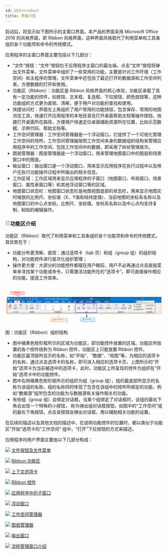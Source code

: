 ```yaml
---
id: UIIntroduct
title: 界面介绍
---
```

启动后，将显示如下图所示的主窗口界面。本产品的界面采用 Microsoft Office 2016 的风格界面，即 Ribbon
风格界面，这种界面风格取代了利用菜单和工具条组织各个功能项和命令的传统模式。

应用程序的主窗口界面主要包括以下几部分：

  * “文件”按钮：“文件”按钮位于应用程序主窗口的最左端，点击“文件”按钮将弹出文件菜单，文件菜单中组织了一些常用的功能，主要是针对工作环境（工作空间）和主程序的管理，文件菜单中还包括了最近打开的数据源和工作空间列表，方便数据的打开和使用。
  * 功能区（Ribbon）：功能区是 Ribbon 风格界面的核心体现，功能区承载了具有一定功能的控件，如按钮、文本框、复选框、下拉按钮、颜色按钮等，这种功能组织方式更为直观、清晰，便于用户对功能的查找和使用。
  * 快捷访问栏：界面左上角组织了用户常用的功能按钮，包含保存、常用的地图浏览工具，快速打开应用程序的本地目录及打开桌面帮助文档等操作按钮。快捷打开桌面所在路径，方便用户快速定位桌面辅助资源所在位置，比如示范数据、示例代码、帮助文档等。
  * 工作空间管理器：工作空间管理器是一个浮动窗口，它提供了一个可视化管理工作空间的场所，工作空间管理器按照工作空间本身的数据组织结构来管理应用程序中的工作空间，包括工作空间中的数据，即采用了树状管理层次。
  * 图层管理器：图层管理器是一个浮动窗口，用来管理地图窗口中的图层和场景窗口中的图层。
  * 输出窗口：输出窗口是一个浮动窗口，用来显示应用程序在执行过程中以及用户在执行功能操作过程中所输出的相关信息。
  * 工作区域：工作区域用来显示应用程序的子窗口（地图窗口、布局窗口、场景窗口、属性表窗口等）和其他浮动窗口等的区域。
  * 地图窗口状态栏：地图窗口状态栏是地图视图底部的状态栏，用来显示地图实时缩放的比例尺、坐标值（X、Y值和经纬度值）、当前地图的坐标系名称以及地图窗口的中心点坐标。比例尺、坐标值、坐标系名称以及中心点均支持复制、粘贴的编辑操作。

### ![](img/read.gif)功能区介绍

功能区（Ribbon）取代了利用菜单和工具条组织各个功能项和命令的传统模式，其优势在于：

  * 功能分布更清晰、直观：通过选项卡（tab 页）和组（group 组）的组织结构，对功能控件进行层次化组织管理；
  * 操作更方便：大部分的功能控件都摆在用户眼前，用户不必再通过点击层层菜单来寻找某个功能或命令，只需激活功能所在的“选项卡”，即可直接操作相应的功能，提高工作效率。

![](img/RibbonIntro.png)  
---  
图：功能区（Ribbon）组织结构  
  
  * 图中橘黄色矩形框所示的区域为功能区，即功能控件放置的区域。功能区所放置的各个控件统称为 Ribbon 控件，功能区上只能放置 Ribbon 控件。
  * 功能区最顶部所显示的名称，如“开始”、“数据”、“视图”等，为相应的选项卡的名称，通过点击选项卡的名称，即可进入相应的选项卡页，上图所示的“开始”选项卡为当前被选中的选项卡，此时，功能区上所呈现的控件为组织在“开始”选项卡中的功能控件。 
  * 图中右侧橘黄色矩形框所示的组织为组（group 组），组的最底部所显示的名称为该组的名称，组的名称同时体现了包含在该组中的控件所绑定的功能，例如“数据源”组所包含的功能为与数据源有关操作相关的功能。
  * 有些组（group 组）会绑定对话框，当某个组绑定了对话框时，该组的最右下角会出现一个特殊的小按钮， 称为弹出组对话框按钮，如图中的“工作空间”组的最右下角按钮，点击该按钮会弹出对话框，用以辅助相关功能的设置。

在后续的描述以及其他文档的描述中，在说明功能控件的位置时，都以类似于功能区“开始”选项卡的“工作空间” 组中，“打开”下拉按钮的方式来描述。

应用程序的用户界面主要由以下几部分构成：

![](img/smalltitle.png) [文件按钮及文件菜单](../StartMenu/StartMenu)

![](img/smalltitle.png) [Ribbon 功能区](RibbonIntroduct)

![](img/smalltitle.png) [上下文选项卡](ContextTabsIntroduct)

![](img/smalltitle.png) [Ribbon 控件](RibbonControlsIntroduct)

![](img/smalltitle.png) [应用程序中的子窗口](ChildWindows)

![](img/smalltitle.png) [浮动窗口](FloatWindows)

![](img/smalltitle.png) [工作空间管理器](WorkspaceManager)

![](img/smalltitle.png) [图层管理器](LayerManagerIntroduct)

![](img/smalltitle.png) [输出窗口](OutputWindows)

![](img/smalltitle.png) [流程管理窗口介绍](proceduremanage)


